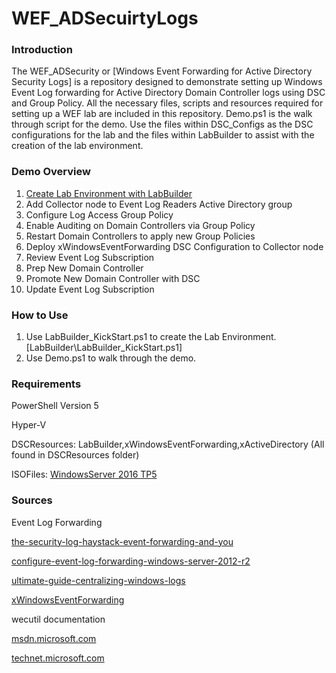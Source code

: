 # WEF_ADSecuirtyLogs


### Introduction
The WEF_ADSecurity or [Windows Event Forwarding for Active Directory Security Logs] is a repository designed to demonstrate setting up Windows Event Log forwarding for Active Directory Domain 
Controller logs using DSC and Group Policy. All the necessary files, scripts and resources required for setting up a WEF lab are included in this repository. Demo.ps1 is the walk through script 
for the demo. Use the files within DSC_Configs as the DSC configurations for the lab and the files within LabBuilder to assist with the creation of the lab environment.

### Demo Overview

1. [Create Lab Environment with LabBuilder](http://duffney.github.io/Creating-Labs-with-LabBuilder/)
2. Add Collector node to Event Log Readers Active Directory group
3. Configure Log Access Group Policy
4. Enable Auditing on Domain Controllers via Group Policy
5. Restart Domain Controllers to apply new Group Policies
6. Deploy xWindowsEventForwarding DSC Configuration to Collector node
7. Review Event Log Subscription
8. Prep New Domain Controller
9. Promote New Domain Controller with DSC
10. Update Event Log Subscription

### How to Use
1. Use LabBuilder_KickStart.ps1 to create the Lab Environment. [LabBuilder\LabBuilder_KickStart.ps1]
2. Use Demo.ps1 to walk through the demo.


### Requirements

PowerShell Version 5

Hyper-V


DSCResources: LabBuilder,xWindowsEventForwarding,xActiveDirectory (All found in DSCResources folder)


ISOFiles: [WindowsServer 2016 TP5](https://www.microsoft.com/en-us/evalcenter/evaluate-windows-server-technical-preview)


### Sources


Event Log Forwarding

[the-security-log-haystack-event-forwarding-and-you](https://blogs.technet.microsoft.com/askds/2011/08/29/the-security-log-haystack-event-forwarding-and-you/)

[configure-event-log-forwarding-windows-server-2012-r2](https://www.petri.com/configure-event-log-forwarding-windows-server-2012-r2)

[ultimate-guide-centralizing-windows-logs](http://www.loggly.com/ultimate-guide/centralizing-windows-logs/)


[xWindowsEventForwarding](https://github.com/PowerShell/xWindowsEventForwarding)


wecutil documentation


[msdn.microsoft.com](https://msdn.microsoft.com/en-us/library/bb736545(v=vs.85).aspx)


[technet.microsoft.com](https://technet.microsoft.com/en-us/library/cc753183(v=ws.11).aspx)